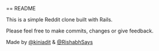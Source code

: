 == README

This is a simple Reddit clone built with Rails.

Please feel free to make commits, changes or give feedback. 

Made by [@kiniadit](https://twitter.com/kiniadit) & [@RishabhSays]( https://twitter.com/RishabhSays)


